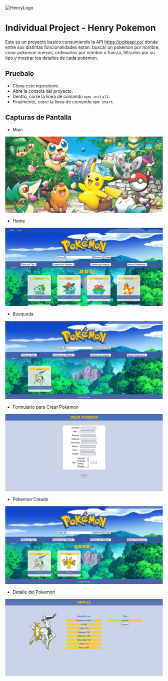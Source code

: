 ![HenryLogo](https://images7.alphacoders.com/592/592678.jpg)

# Individual Project - Henry Pokemon

Este es un proyecto basico consumiendo la API https://pokeapi.co/
donde entre sus distintas funcionalidades están: buscar un pokemon por nombre, crear pokemon nuevos,
ordenarlos por nombre o fuerza, filtrarlos por su tipo y mostrar los detalles de cada pokemon.

## Pruebalo

- Clona este repositorio.
- Abre la consola del proyecto.
- Dentro, corre la linea de comando `npm install`.
- Finalmente, corre la linea de comando `npm start`.

## Capturas de Pantalla

- Main

![home](https://raw.githubusercontent.com/Caarlos94/pokemon/main/client/src/img/Readme/main-Pokemon.png)

- Home 

![home](https://raw.githubusercontent.com/Caarlos94/pokemon/main/client/src/img/Readme/home-Pokemon.png)

- Busqueda 

![home](https://raw.githubusercontent.com/Caarlos94/pokemon/main/client/src/img/Readme/search-Pokemon.png)

- Formulario para Crear Pokemon

![home](https://raw.githubusercontent.com/Caarlos94/pokemon/main/client/src/img/Readme/create-Pokemon.png)

- Pokemon Creado 

![home](https://raw.githubusercontent.com/Caarlos94/pokemon/main/client/src/img/Readme/created-Pokemon.png)

- Detalle del Pokemon

![home](https://raw.githubusercontent.com/Caarlos94/pokemon/main/client/src/img/Readme/detail-Pokemon.png)
